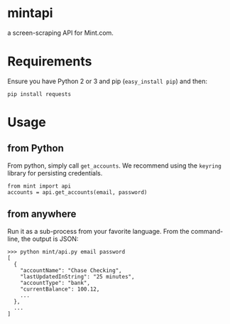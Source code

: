 mintapi
=======

a screen-scraping API for Mint.com.

Requirements
===
Ensure you have Python 2 or 3 and pip (`easy_install pip`) and then:

    pip install requests

Usage
===

from Python
---
From python, simply call `get_accounts`. We recommend using the
`keyring` library for persisting credentials.

    from mint import api
    accounts = api.get_accounts(email, password)

from anywhere
---
Run it as a sub-process from your favorite language. From the command-line, the output is JSON:

    >>> python mint/api.py email password
    [
      {
        "accountName": "Chase Checking", 
        "lastUpdatedInString": "25 minutes", 
        "accountType": "bank", 
        "currentBalance": 100.12,
        ...
      },
      ...
    ]
